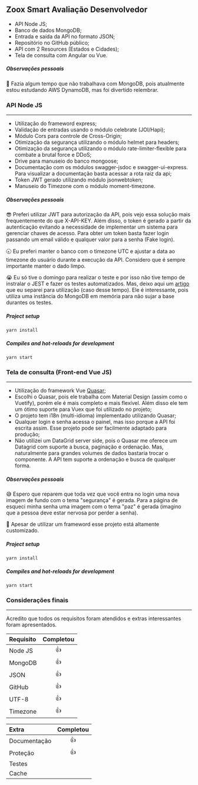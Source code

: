 ## Zoox Smart Avaliação Desenvolvedor

- API Node JS;
- Banco de dados MongoDB;
- Entrada e saída da API no formato JSON;
- Repositório no GitHub público;
- API com 2 Resources (Estados e Cidades);
- Tela de consulta com Angular ou Vue.

##### Observações pessoais
:microscope:  Fazia algum tempo que não trabalhava com MongoDB, pois atualmente estou estudando AWS DynamoDB, mas foi divertido relembrar.

### API Node JS
-------------
- Utilização do frameword express;
- Validação de entradas usando o módulo celebrate (JOI/Hapi);
- Módulo Cors para controle de Cross-Origin;
- Otimização da segurança utilizando o módulo helmet para headers;
- Otimização da segurança utilizando o módulo rate-limiter-flexible para combate a brutal force e DDoS;
- Drive para manuseio do banco mongoose;
- Documentação com os módulos swagger-jsdoc e swagger-ui-express. Para visualizar a documentação basta acessar a rota raiz da api;
- Token JWT gerado utilizando módulo jsonwebtoken;
- Manuseio do Timezone com o módulo moment-timezone.

##### Observações pessoais
:sunglasses: Preferi utilizar JWT para autorização da API, pois vejo essa solução mais frequentemente do que X-API-KEY. Além disso, o token é gerado a partir da autenticação evitando a necessidade de implementar um sistema para gerenciar chaves de acesso.
Para obter um token basta fazer login passando um email válido e qualquer valor para a senha (Fake login).

:clock830: Eu preferi manter o banco com o timezone UTC e ajustar a data ao timezone do usuário durante a execução da API. Considero que é sempre importante manter o dado limpo.

:sob: Eu só tive o domingo para realizar o teste e por isso não tive tempo de instralar o JEST e fazer os testes automatizados. Mas, deixo aqui um [artigo](https://medium.com/javascript-in-plain-english/how-i-setup-unit-test-for-mongodb-using-jest-mongoose-103b772ee164 "artigo") que eu separei para utilização (caso desse tempo).  Ele é interessante, pois utiliza uma instância do MongoDB em memória para não sujar a base durantes os testes.

##### Project setup
```
yarn install
```

##### Compiles and hot-reloads for development
```
yarn start
```

### Tela de consulta (Front-end Vue JS)
-------------
- Utilização do framework Vue [Quasar](https://quasar.dev/ "Quasar");
- Escolhi o Quasar, pois ele trabalha com Material Design (assim como o Vuetify), porém ele é mais completo e mais flexível. Além disso ele tem um ótimo suporte para Vuex que foi utilizado no projeto;
- O projeto tem i18n (multi-idioma) implementado utilizando Quasar;
- Qualquer login e senha acessa o painel, mas isso porque a API foi escrita assim. Esse projeto pode ser facilmente adaptado para produção;
- Não utilizei um DataGrid server side, pois o Quasar me oferece um Datagrid com suporte a busca, paginação e ordenação. Mas, naturalmente para grandes volumes de dados bastaria trocar o componente. A API tem suporte a ordenação e busca de qualquer forma.

##### Observações pessoais
:sweat_smile: Espero que reparem que toda vez que você entra no login uma nova imagem de fundo com o tema "segurança" é gerada. Para a página de esqueci minha senha uma imagem com o tema "paz" é gerada (imagino que a pessoa deve estar nervosa por perder a senha).

:muscle: Apesar de utilizar um frameword esse projeto está altamente customizado.

##### Project setup
```
yarn install
```

##### Compiles and hot-reloads for development
```
yarn start
```

### Considerações finais
-------------
Acredito que todos os requisitos foram atendidos e extras interessantes foram apresentados.

| Requisito    | Completou  |
| :------------ |:-------------:|
| Node JS      | :thumbsup:   |
| MongoDB   | :thumbsup:   |
| JSON           | :thumbsup:   |
| GitHub        | :thumbsup:   |
| UTF-8          | :thumbsup:   |
| Timezone    | :thumbsup:   |

| Extra            | Completou  |
| :------------ |:-------------:|
| Documentação  | :thumbsup:   |
| Proteção            | :thumbsup:   |
| Testes                |   |
| Cache                |    |
